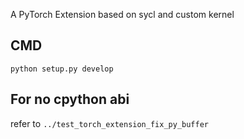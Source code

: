 A PyTorch Extension based on sycl and custom kernel

## CMD
```
python setup.py develop
```

## For no cpython abi
refer to `../test_torch_extension_fix_py_buffer`
